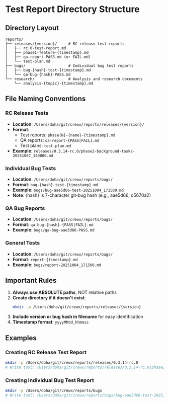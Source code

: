 # Test Report Directory Structure

## Directory Layout

```
reports/
├── releases/{version}/     # RC release test reports
│   ├── rc.0-test-report.md
│   ├── phase1-feature-{timestamp}.md
│   ├── qa-report-PASS.md (or FAIL.md)
│   └── test-plan.md
├── bugs/                   # Individual bug test reports
│   ├── bug-{hash}-test-{timestamp}.md
│   └── qa-bug-{hash}-PASS.md
└── research/               # Analysis and research documents
    └── analysis-{topic}-{timestamp}.md
```

## File Naming Conventions

### RC Release Tests
- **Location**: `/Users/doha/git/crewx/reports/releases/{version}/`
- **Format**:
  - Test reports: `phase{N}-{name}-{timestamp}.md`
  - QA reports: `qa-report-{PASS|FAIL}.md`
  - Test plans: `test-plan.md`
- **Example**: `releases/0.3.14-rc.0/phase2-background-tasks-20251007_140000.md`

### Individual Bug Tests
- **Location**: `/Users/doha/git/crewx/reports/bugs/`
- **Format**: `bug-{hash}-test-{timestamp}.md`
- **Example**: `bugs/bug-aae5d66-test-20251004_171500.md`
- **Note**: {hash} is 7-character git-bug hash (e.g., aae5d66, d5670a2)

### QA Bug Reports
- **Location**: `/Users/doha/git/crewx/reports/bugs/`
- **Format**: `qa-bug-{hash}-{PASS|FAIL}.md`
- **Example**: `bugs/qa-bug-aae5d66-PASS.md`

### General Tests
- **Location**: `/Users/doha/git/crewx/reports/bugs/`
- **Format**: `report-{timestamp}.md`
- **Example**: `bugs/report-20251004_171500.md`

## Important Rules

1. **Always use ABSOLUTE paths**, NOT relative paths
2. **Create directory if it doesn't exist**:
   ```bash
   mkdir -p /Users/doha/git/crewx/reports/releases/{version}
   ```
3. **Include version or bug hash in filename** for easy identification
4. **Timestamp format**: `yyyyMMdd_hhmmss`

## Examples

### Creating RC Release Test Report
```bash
mkdir -p /Users/doha/git/crewx/reports/releases/0.3.14-rc.0
# Write tool: /Users/doha/git/crewx/reports/releases/0.3.14-rc.0/phase2-background-tasks-20251007_140000.md
```

### Creating Individual Bug Test Report
```bash
mkdir -p /Users/doha/git/crewx/reports/bugs
# Write tool: /Users/doha/git/crewx/reports/bugs/bug-aae5d66-test-20251004_171500.md
```
